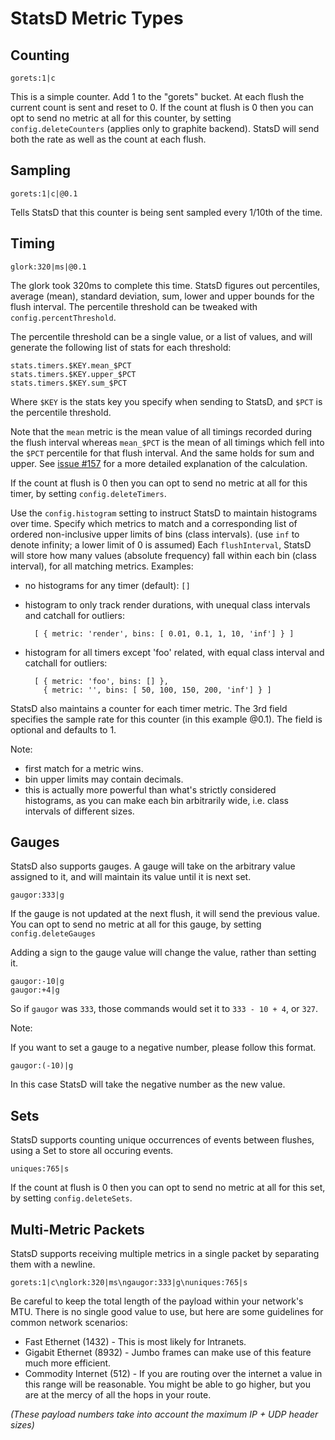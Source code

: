 # StatsD Metric Types

## Counting

    gorets:1|c

This is a simple counter. Add 1 to the "gorets" bucket.
At each flush the current count is sent and reset to 0.
If the count at flush is 0 then you can opt to send no metric at all for
this counter, by setting `config.deleteCounters` (applies only to graphite
backend).  StatsD will send both the rate as well as the count at each flush.

## Sampling

    gorets:1|c|@0.1

Tells StatsD that this counter is being sent sampled every 1/10th of the time.

## Timing

    glork:320|ms|@0.1

The glork took 320ms to complete this time. StatsD figures out percentiles,
average (mean), standard deviation, sum, lower and upper bounds for the flush interval.
The percentile threshold can be tweaked with `config.percentThreshold`.

The percentile threshold can be a single value, or a list of values, and will
generate the following list of stats for each threshold:

    stats.timers.$KEY.mean_$PCT
    stats.timers.$KEY.upper_$PCT
    stats.timers.$KEY.sum_$PCT

Where `$KEY` is the stats key you specify when sending to StatsD, and `$PCT` is
the percentile threshold.

Note that the `mean` metric is the mean value of all timings recorded during
the flush interval whereas `mean_$PCT` is the mean of all timings which fell
into the `$PCT` percentile for that flush interval. And the same holds for sum
and upper. See [issue #157](https://github.com/etsy/statsd/issues/157) for a
more detailed explanation of the calculation.

If the count at flush is 0 then you can opt to send no metric at all for this timer,
by setting `config.deleteTimers`.

Use the `config.histogram` setting to instruct StatsD to maintain histograms
over time.  Specify which metrics to match and a corresponding list of
ordered non-inclusive upper limits of bins (class intervals).
(use `inf` to denote infinity; a lower limit of 0 is assumed)
Each `flushInterval`, StatsD will store how many values (absolute frequency)
fall within each bin (class interval), for all matching metrics.
Examples:

* no histograms for any timer (default): `[]`
* histogram to only track render durations,
  with unequal class intervals and catchall for outliers:

        [ { metric: 'render', bins: [ 0.01, 0.1, 1, 10, 'inf'] } ]

* histogram for all timers except 'foo' related,
  with equal class interval and catchall for outliers:

        [ { metric: 'foo', bins: [] },
          { metric: '', bins: [ 50, 100, 150, 200, 'inf'] } ]

StatsD also maintains a counter for each timer metric. The 3rd field
specifies the sample rate for this counter (in this example @0.1). The field
is optional and defaults to 1.

Note:

* first match for a metric wins.
* bin upper limits may contain decimals.
* this is actually more powerful than what's strictly considered
histograms, as you can make each bin arbitrarily wide,
i.e. class intervals of different sizes.

## Gauges

StatsD also supports gauges. A gauge will take on the arbitrary value assigned to it, and will maintain its value until it is next set.

    gaugor:333|g

If the gauge is not updated at the next flush, it will send the previous value. You can opt to send
no metric at all for this gauge, by setting `config.deleteGauges`

Adding a sign to the gauge value will change the value, rather than setting it.

    gaugor:-10|g
    gaugor:+4|g

So if `gaugor` was `333`, those commands would set it to `333 - 10 + 4`, or
`327`.

Note:

If you want to set a gauge to a negative number, please follow this format.

	gaugor:(-10)|g
	
In this case StatsD will take the negative number as the new value. 

## Sets

StatsD supports counting unique occurrences of events between flushes,
using a Set to store all occuring events.

    uniques:765|s

If the count at flush is 0 then you can opt to send no metric at all for this set, by
setting `config.deleteSets`.

## Multi-Metric Packets

StatsD supports receiving multiple metrics in a single packet by separating them
with a newline.

    gorets:1|c\nglork:320|ms\ngaugor:333|g\nuniques:765|s

Be careful to keep the total length of the payload within your network's MTU. There
is no single good value to use, but here are some guidelines for common network
scenarios:

* Fast Ethernet (1432) - This is most likely for Intranets.
* Gigabit Ethernet (8932) - Jumbo frames can make use of this feature much more
  efficient.
* Commodity Internet (512) - If you are routing over the internet a value in this
  range will be reasonable. You might be able to go higher, but you are at the mercy
  of all the hops in your route.

*(These payload numbers take into account the maximum IP + UDP header sizes)*
